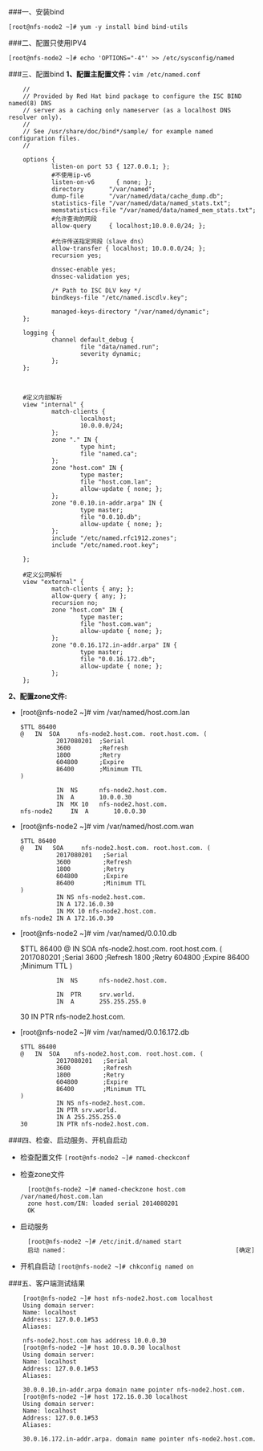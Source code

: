 ###一、安装bind


    [root@nfs-node2 ~]# yum -y install bind bind-utils
    
###二、配置只使用IPV4

    [root@nfs-node2 ~]# echo 'OPTIONS="-4"' >> /etc/sysconfig/named


###三、配置bind
**1、配置主配置文件：**`vim /etc/named.conf`
        
        //
        // Provided by Red Hat bind package to configure the ISC BIND named(8) DNS
        // server as a caching only nameserver (as a localhost DNS resolver only).
        //
        // See /usr/share/doc/bind*/sample/ for example named configuration files.
        //
        
        options {
                listen-on port 53 { 127.0.0.1; };
                #不使用ip-v6
                listen-on-v6      { none; };
                directory       "/var/named";
                dump-file       "/var/named/data/cache_dump.db";
                statistics-file "/var/named/data/named_stats.txt";
                memstatistics-file "/var/named/data/named_mem_stats.txt";
                #允许查询的网段
                allow-query     { localhost;10.0.0.0/24; };
                
                #允许传送指定网段（slave dns）
                allow-transfer { localhost; 10.0.0.0/24; };
                recursion yes;
        
                dnssec-enable yes;
                dnssec-validation yes;
        
                /* Path to ISC DLV key */
                bindkeys-file "/etc/named.iscdlv.key";
        
                managed-keys-directory "/var/named/dynamic";
        };
        
        logging {
                channel default_debug {
                        file "data/named.run";
                        severity dynamic;
                };
        };
        
        
        
        #定义内部解析
        view "internal" {
                match-clients {
                        localhost;
                        10.0.0.0/24;
                };
                zone "." IN {
                        type hint;
                        file "named.ca";
                };
                zone "host.com" IN {
                        type master;
                        file "host.com.lan";
                        allow-update { none; };
                };
                zone "0.0.10.in-addr.arpa" IN {
                        type master;
                        file "0.0.10.db";
                        allow-update { none; };
                };
                include "/etc/named.rfc1912.zones";
                include "/etc/named.root.key";
        
        };
        
        #定义公网解析
        view "external" {
                match-clients { any; };
                allow-query { any; };
                recursion no;
                zone "host.com" IN {
                        type master;
                        file "host.com.wan";
                        allow-update { none; };
                };
                zone "0.0.16.172.in-addr.arpa" IN {
                        type master;
                        file "0.0.16.172.db";
                        allow-update { none; };
                };
        };

**2、配置zone文件:** 
- [root@nfs-node2 ~]# vim /var/named/host.com.lan
        
      $TTL 86400
      @   IN  SOA     nfs-node2.host.com. root.host.com. (
                2017080201  ;Serial
                3600        ;Refresh
                1800        ;Retry
                604800      ;Expire
                86400       ;Minimum TTL
      )
        
                IN  NS      nfs-node2.host.com.
                IN  A       10.0.0.30
                IN  MX 10   nfs-node2.host.com.
      nfs-node2     IN  A       10.0.0.30
        
- [root@nfs-node2 ~]# vim /var/named/host.com.wan

      $TTL 86400
      @   IN   SOA     nfs-node2.host.com. root.host.com. (
                2017080201   ;Serial
                3600         ;Refresh
                1800         ;Retry
                604800       ;Expire
                86400        ;Minimum TTL
      )
                IN NS nfs-node2.host.com.
                IN A 172.16.0.30
                IN MX 10 nfs-node2.host.com.
      nfs-node2 IN A 172.16.0.30
        
- [root@nfs-node2 ~]# vim /var/named/0.0.10.db       


    $TTL 86400
    @   IN  SOA     nfs-node2.host.com. root.host.com. (
                2017080201  ;Serial
                3600        ;Refresh
                1800        ;Retry
                604800      ;Expire
                86400       ;Minimum TTL
    )
        
                IN  NS      nfs-node2.host.com.
   
                IN  PTR     srv.world.
                IN  A       255.255.255.0
    30          IN  PTR     nfs-node2.host.com.

        
- [root@nfs-node2 ~]# vim /var/named/0.0.16.172.db 

      $TTL 86400
      @   IN  SOA    nfs-node2.host.com. root.host.com. (
                2017080201   ;Serial
                3600         ;Refresh
                1800         ;Retry
                604800       ;Expire
                86400        ;Minimum TTL
      )
                IN NS nfs-node2.host.com.
                IN PTR srv.world.
                IN A 255.255.255.0
      30        IN PTR nfs-node2.host.com.

###四、检查、启动服务、开机自启动
- 检查配置文件 `[root@nfs-node2 ~]# named-checkconf `
- 检查zone文件 

        [root@nfs-node2 ~]# named-checkzone host.com /var/named/host.com.lan 
        zone host.com/IN: loaded serial 2014080201
        OK
- 启动服务   

        [root@nfs-node2 ~]# /etc/init.d/named start
        启动 named：                                               [确定]

- 开机自启动 `[root@nfs-node2 ~]# chkconfig named on`

###五、客户端测试结果



        [root@nfs-node2 ~]# host nfs-node2.host.com localhost
        Using domain server:
        Name: localhost
        Address: 127.0.0.1#53
        Aliases: 
        
        nfs-node2.host.com has address 10.0.0.30
        [root@nfs-node2 ~]# host 10.0.0.30 localhost
        Using domain server:
        Name: localhost
        Address: 127.0.0.1#53
        Aliases: 
        
        30.0.0.10.in-addr.arpa domain name pointer nfs-node2.host.com.
        [root@nfs-node2 ~]# host 172.16.0.30 localhost
        Using domain server:
        Name: localhost
        Address: 127.0.0.1#53
        Aliases: 
        
        30.0.16.172.in-addr.arpa. domain name pointer nfs-node2.host.com.


        